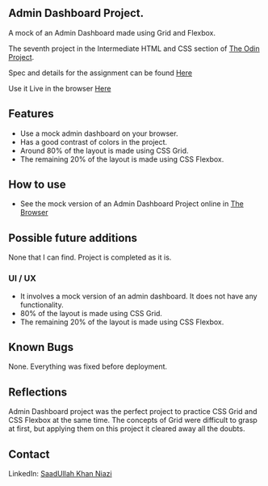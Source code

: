 ## Admin Dashboard Project.

A mock of an Admin Dashboard made using Grid and Flexbox.

The seventh project in the Intermediate HTML and CSS section of [The Odin Project](https://www.theodinproject.com/).

Spec and details for the assignment can be found [Here](https://www.theodinproject.com/lessons/node-path-intermediate-html-and-css-admin-dashboard)

Use it Live in the browser [Here](https://saadniazifed.github.io/Admin-Dashboard/)

## Features

* Use a mock admin dashboard on your browser.
* Has a good contrast of colors in the project.
* Around 80% of the layout is made using CSS Grid.
* The remaining 20% of the layout is made using CSS Flexbox.

## How to use

* See the mock version of an Admin Dashboard Project online in [The Browser](https://saadniazifed.github.io/Admin-Dashboard/)


## Possible future additions

None that I can find. Project is completed as it is.

### UI / UX
* It involves a mock version of an admin dashboard. It does not have any functionality.
* 80% of the layout is made using CSS Grid.
* The remaining 20% of the layout is made using CSS Flexbox.

## Known Bugs
None. Everything was fixed before deployment.

## Reflections
Admin Dashboard project was the perfect project to practice CSS Grid and CSS Flexbox at the same time. The concepts of Grid were difficult to grasp at first, but applying them on this project it cleared away all the doubts. 


## Contact
LinkedIn: <a href="https://www.linkedin.com/in/saadniazifed"> SaadUllah Khan Niazi</a>
